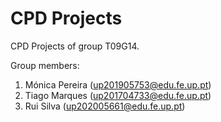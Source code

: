 # CPD Projects

CPD Projects of group T09G14.

Group members:

1. Mónica Pereira (up201905753@edu.fe.up.pt)
2. Tiago Marques (up201704733@edu.fe.up.pt)
3. Rui Silva (up202005661@edu.fe.up.pt)
